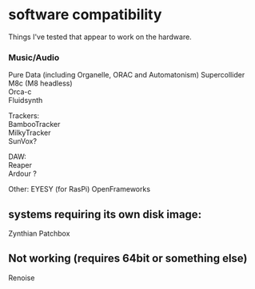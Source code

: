 # software compatibility

Things I've tested that appear to work on the hardware.  

### Music/Audio
Pure Data (including Organelle, ORAC and Automatonism)
Supercollider  
M8c (M8 headless)  
Orca-c  
Fluidsynth


Trackers:  
BambooTracker  
MilkyTracker  
SunVox?  

DAW:  
Reaper  
Ardour ?  

Other:
EYESY (for RasPi)
OpenFrameworks


## systems requiring its own disk image:
Zynthian 
Patchbox    




## Not working (requires 64bit or something else)  
Renoise  
